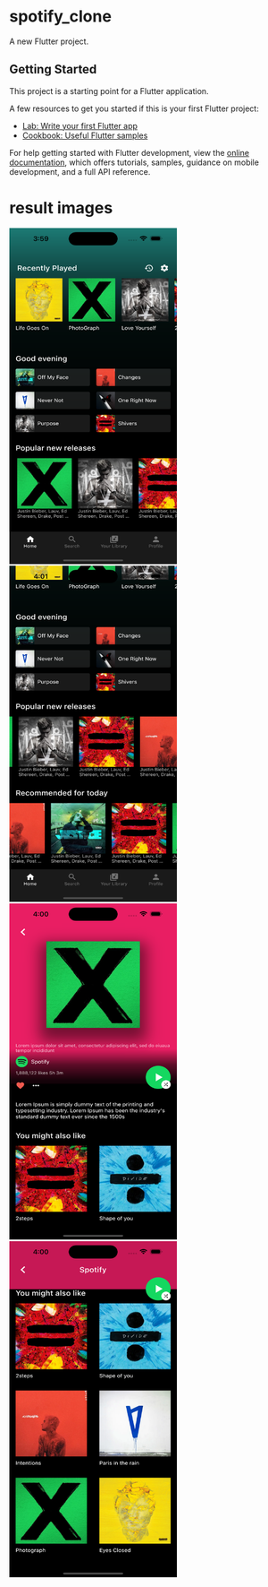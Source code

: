 # spotify_clone

A new Flutter project.

## Getting Started

This project is a starting point for a Flutter application.

A few resources to get you started if this is your first Flutter project:

- [Lab: Write your first Flutter app](https://docs.flutter.dev/get-started/codelab)
- [Cookbook: Useful Flutter samples](https://docs.flutter.dev/cookbook)

For help getting started with Flutter development, view the
[online documentation](https://docs.flutter.dev/), which offers tutorials,
samples, guidance on mobile development, and a full API reference.

# result images

<img width="300" height="600" src="image/main_page.png">
<img width="300" height="600" src="image/main_page2.png">
<img width="300" height="600" src="image/music_page.png">
<img width="300" height="600" src="image/music_page2.png">
